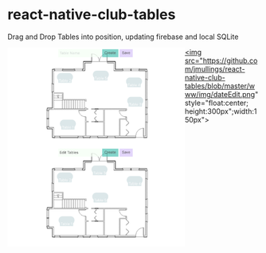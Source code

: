 # react-native-club-tables
Drag and Drop Tables into position, updating firebase and local SQLite


<a href="#"><img src="https://github.com/jmullings/react-native-club-tables/blob/master/www/img/floorPlan1.png" style="float:left; height:200px"></a>
<a href="#"><img src="https://github.com/jmullings/react-native-club-tables/blob/master/www/img/floorPlan2.png" style="float:left; height:200px"></a>
<a href="#"><img src="https://github.com/jmullings/react-native-club-tables/blob/master/www/img/dateEdit.png" style="float:center; height:300px";width:150px"></a>
